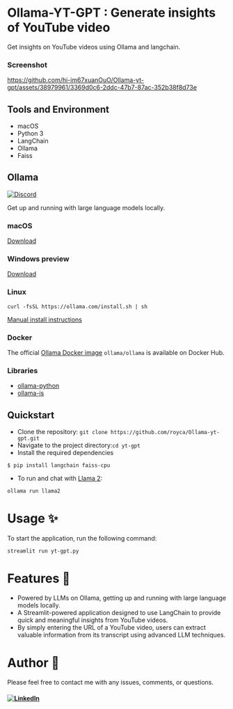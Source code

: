 # Ollama-YT-GPT : Generate insights of YouTube video
Get insights on YouTube videos using Ollama and langchain.

### Screenshot

https://github.com/hi-im67xuanOuO/Ollama-yt-gpt/assets/38979961/3369d0c6-2ddc-47b7-87ac-352b38f8d73e


## Tools and Environment
- macOS
- Python 3
- LangChain
- Ollama
- Faiss

## Ollama

[![Discord](https://dcbadge.vercel.app/api/server/ollama?style=flat&compact=true)](https://discord.gg/ollama)

Get up and running with large language models locally.

### macOS

[Download](https://ollama.com/download/Ollama-darwin.zip)

### Windows preview

[Download](https://ollama.com/download/OllamaSetup.exe)

### Linux

```
curl -fsSL https://ollama.com/install.sh | sh
```

[Manual install instructions](https://github.com/jmorganca/ollama/blob/main/docs/linux.md)

### Docker

The official [Ollama Docker image](https://hub.docker.com/r/ollama/ollama) `ollama/ollama` is available on Docker Hub.

### Libraries

- [ollama-python](https://github.com/ollama/ollama-python)
- [ollama-js](https://github.com/ollama/ollama-js)



## Quickstart

- Clone the repository:
`git clone https://github.com/royca/Ollama-yt-gpt.git`
- Navigate to the project directory:`cd yt-gpt`
- Install the required dependencies
```
$ pip install langchain faiss-cpu
```
- To run and chat with [Llama 2](https://ollama.com/library/llama2):
```
ollama run llama2
```

# Usage ✨

To start the application, run the following command:

`streamlit run yt-gpt.py`












# Features 🚀

* Powered by LLMs on Ollama, getting up and running with large language models locally.
* A Streamlit-powered application designed to use LangChain to provide quick and meaningful insights from YouTube videos. 
* By simply entering the URL of a YouTube video, users can extract valuable information from its transcript using advanced LLM techniques.



# Author 📝

Please feel free to contact me with any issues, comments, or questions.

#### [![LinkedIn](https://img.shields.io/badge/linkedin-%230077B5.svg?style=for-the-badge&logo=linkedin&logoColor=white)](https://linkedin.com/in/royrebello)



<!-- If you find this project helpful, please consider giving it a star⭐ on GitHub and sharing it with others who might benefit from it. 
  
Your support helps keep this project alive and enables me to continue improving it. 

Thank you!😊 -->
